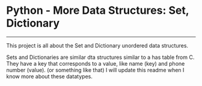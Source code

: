# Python - More Data Structures: Set, Dictionary

---
This project is all about the Set and Dictionary unordered data structures.

Sets and Dictionaries are similar dta structures similar to a has table from C.
They have a key that corresponds to a value, like name (key) and phone number (value). (or something like that)
I will update this readme when I know more about these datatypes.
